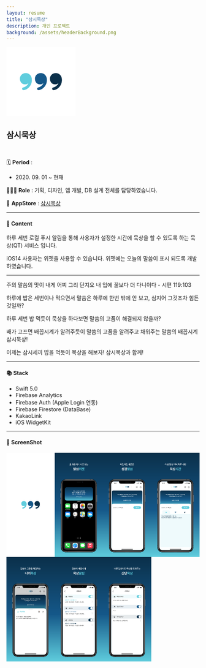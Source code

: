 ```yaml
---
layout: resume
title: "삼시묵상"
description: 개인 프로젝트
background: /assets/headerBackground.png
---
```


<div class="page-header-icon undefined">
    <img class="icon" src="/assets/images/resume/samsi_icon.png">
</div>

## 삼시묵상

<br>

🗓 **Period** : 

- 2020\. 09\. 01 ~ 현재

👨🏻‍💻 **Role** : 기획, 디자인, 앱 개발, DB 설계 전체를 담당하였습니다.

🍎 **AppStore** : [삼시묵상](https://apps.apple.com/us/app/id1533036054)

---

#### 📜 Content

하루 세번 로컬 푸시 알림을 통해 사용자가 설정한 시간에 묵상을 할 수 있도록 하는 묵상(QT) 서비스 입니다.

iOS14 사용자는 위젯을 사용할 수 있습니다. 위젯에는 오늘의 말씀이 표시 되도록 개발하였습니다.

--- 

주의 말씀의 맛이 내게 어찌 그리 단지요 내 입에 꿀보다 더 다니이다 - 시편 119:103

하루에 밥은 세번이나 먹으면서 말씀은 하루에 한번 밖에 안 보고, 심지어 그것조차 힘든 것일까?

하루 세번 밥 먹듯이 묵상을 하다보면 말씀의 고픔이 해결되지 않을까?

배가 고프면 배꼽시계가 알려주듯이 말씀의 고픔을 알려주고 채워주는 말씀의 배꼽시계 삼시묵상!

이제는 삼시세끼 밥을 먹듯이 묵상을 해보자! 삼시묵상과 함께!

---

#### 📚 Stack

- Swift 5.0
- Firebase Analytics
- Firebase Auth (Apple Login 연동)
- Firebase Firestore (DataBase)
- KakaoLink
- iOS WidgetKit

---

#### 📸 ScreenShot

<div style="width:100%; margin:0 auto;">
<a href="#"><img style="width:25%" src="https://raw.githubusercontent.com/swieeft/resume/master/images/samsi1.png" align="left"></a>
<a href="#"><img style="width:25%" src="https://raw.githubusercontent.com/swieeft/resume/master/images/samsi2.png" align="left"></a>
<a href="#"><img style="width:25%" src="https://raw.githubusercontent.com/swieeft/resume/master/images/samsi3.png" align="left"></a>
<a href="#"><img style="width:25%" src="https://raw.githubusercontent.com/swieeft/resume/master/images/samsi4.png" align="left"></a>
<a href="#"><img style="width:25%" src="https://raw.githubusercontent.com/swieeft/resume/master/images/samsi5.png" align="left"></a>
<a href="#"><img style="width:25%" src="https://raw.githubusercontent.com/swieeft/resume/master/images/samsi6.png" align="left"></a>
<a href="#"><img style="width:25%" src="https://raw.githubusercontent.com/swieeft/resume/master/images/samsi7.png" align="left"></a>
</div>